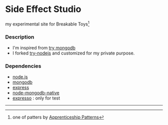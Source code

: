 Side Effect Studio
====================

my experimental site for Breakable Toys[^1]

### Description
- I'm inspired from [try mongodb](http://try.mongodb.org/)
- I forked [try-nodejs](https://github.com/neerajdotname/try-nodejs) and customized for my private purpose.

### Dependencies
- [node.js](http://nodejs.org)
- [mongodb](http://www.mongodb.org/)
- [express](https://github.com/visionmedia/expresso)
- [node-mongodb-native](https://github.com/christkv/node-mongodb-native)
- [expresso](https://github.com/visionmedia/expresso) : only for test


------------------
[^1]: one of patters by [Apprenticeship Patterns](http://apprenticeship-patterns.labs.oreilly.com/)
